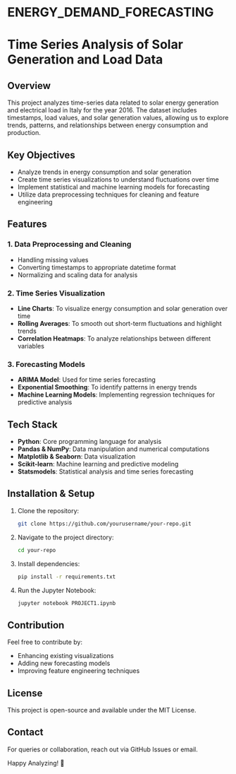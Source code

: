 # ENERGY_DEMAND_FORECASTING

# Time Series Analysis of Solar Generation and Load Data

## Overview
This project analyzes time-series data related to solar energy generation and electrical load in Italy for the year 2016. The dataset includes timestamps, load values, and solar generation values, allowing us to explore trends, patterns, and relationships between energy consumption and production.

## Key Objectives
- Analyze trends in energy consumption and solar generation
- Create time series visualizations to understand fluctuations over time
- Implement statistical and machine learning models for forecasting
- Utilize data preprocessing techniques for cleaning and feature engineering

## Features

### 1. Data Preprocessing and Cleaning
- Handling missing values
- Converting timestamps to appropriate datetime format
- Normalizing and scaling data for analysis

### 2. Time Series Visualization
- **Line Charts**: To visualize energy consumption and solar generation over time
- **Rolling Averages**: To smooth out short-term fluctuations and highlight trends
- **Correlation Heatmaps**: To analyze relationships between different variables

### 3. Forecasting Models
- **ARIMA Model**: Used for time series forecasting
- **Exponential Smoothing**: To identify patterns in energy trends
- **Machine Learning Models**: Implementing regression techniques for predictive analysis

## Tech Stack
- **Python**: Core programming language for analysis
- **Pandas & NumPy**: Data manipulation and numerical computations
- **Matplotlib & Seaborn**: Data visualization
- **Scikit-learn**: Machine learning and predictive modeling
- **Statsmodels**: Statistical analysis and time series forecasting

## Installation & Setup
1. Clone the repository:
   ```sh
   git clone https://github.com/yourusername/your-repo.git
   ```
2. Navigate to the project directory:
   ```sh
   cd your-repo
   ```
3. Install dependencies:
   ```sh
   pip install -r requirements.txt
   ```
4. Run the Jupyter Notebook:
   ```sh
   jupyter notebook PROJECT1.ipynb
   ```

## Contribution
Feel free to contribute by:
- Enhancing existing visualizations
- Adding new forecasting models
- Improving feature engineering techniques

## License
This project is open-source and available under the MIT License.

## Contact
For queries or collaboration, reach out via GitHub Issues or email.

Happy Analyzing! 🚀
